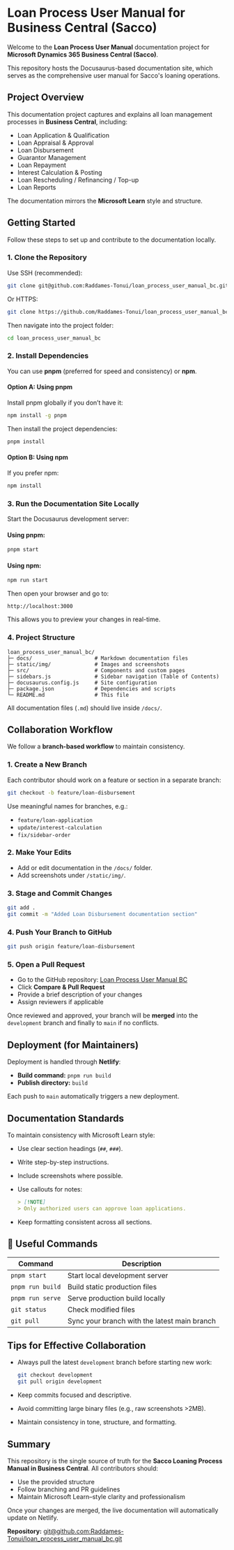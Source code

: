 # Loan Process User Manual for Business Central (Sacco)

Welcome to the **Loan Process User Manual** documentation project for **Microsoft Dynamics 365 Business Central (Sacco)**.

This repository hosts the Docusaurus-based documentation site, which serves as the comprehensive user manual for Sacco's loaning operations.



##  Project Overview

This documentation project captures and explains all loan management processes in **Business Central**, including:

* Loan Application & Qualification
* Loan Appraisal & Approval
* Loan Disbursement
* Guarantor Management
* Loan Repayment
* Interest Calculation & Posting
* Loan Rescheduling / Refinancing / Top-up
* Loan Reports

The documentation mirrors the **Microsoft Learn** style and structure.



##  Getting Started

Follow these steps to set up and contribute to the documentation locally.

### 1. Clone the Repository

Use SSH (recommended):

```bash
git clone git@github.com:Raddames-Tonui/loan_process_user_manual_bc.git
```

Or HTTPS:

```bash
git clone https://github.com/Raddames-Tonui/loan_process_user_manual_bc.git
```

Then navigate into the project folder:

```bash
cd loan_process_user_manual_bc
```



### 2. Install Dependencies

You can use **pnpm** (preferred for speed and consistency) or **npm**.

#### Option A: Using pnpm

Install pnpm globally if you don’t have it:

```bash
npm install -g pnpm
```

Then install the project dependencies:

```bash
pnpm install
```

#### Option B: Using npm

If you prefer npm:

```bash
npm install
```



### 3. Run the Documentation Site Locally

Start the Docusaurus development server:

#### Using pnpm:

```bash
pnpm start
```

#### Using npm:

```bash
npm run start
```

Then open your browser and go to:

```
http://localhost:3000
```

This allows you to preview your changes in real-time.



### 4. Project Structure

```
loan_process_user_manual_bc/
├─ docs/                    # Markdown documentation files
├─ static/img/              # Images and screenshots
├─ src/                     # Components and custom pages
├─ sidebars.js              # Sidebar navigation (Table of Contents)
├─ docusaurus.config.js     # Site configuration
├─ package.json             # Dependencies and scripts
└─ README.md                # This file
```

All documentation files (`.md`) should live inside `/docs/`.



##  Collaboration Workflow

We follow a **branch-based workflow** to maintain consistency.

### 1. Create a New Branch

Each contributor should work on a feature or section in a separate branch:

```bash
git checkout -b feature/loan-disbursement
```

Use meaningful names for branches, e.g.:

* `feature/loan-application`
* `update/interest-calculation`
* `fix/sidebar-order`

### 2. Make Your Edits

* Add or edit documentation in the `/docs/` folder.
* Add screenshots under `/static/img/`.

### 3. Stage and Commit Changes

```bash
git add .
git commit -m "Added Loan Disbursement documentation section"
```

### 4. Push Your Branch to GitHub

```bash
git push origin feature/loan-disbursement
```

### 5. Open a Pull Request

* Go to the GitHub repository: [Loan Process User Manual BC](https://github.com/Raddames-Tonui/loan_process_user_manual_bc)
* Click **Compare & Pull Request**
* Provide a brief description of your changes
* Assign reviewers if applicable

Once reviewed and approved, your branch will be **merged** into the `development` branch and finally to `main` if no conflicts.



##  Deployment (for Maintainers)

Deployment is handled through **Netlify**:

* **Build command:** `pnpm run build`
* **Publish directory:** `build`

Each push to `main` automatically triggers a new deployment.



##  Documentation Standards

To maintain consistency with Microsoft Learn style:

* Use clear section headings (`##`, `###`).
* Write step-by-step instructions.
* Include screenshots where possible.
* Use callouts for notes:

  ```md
  > [!NOTE]
  > Only authorized users can approve loan applications.
  ```
* Keep formatting consistent across all sections.



## 🧩 Useful Commands

| Command          | Description                                  |
| - | -- |
| `pnpm start`     | Start local development server               |
| `pnpm run build` | Build static production files                |
| `pnpm run serve` | Serve production build locally               |
| `git status`     | Check modified files                         |
| `git pull`       | Sync your branch with the latest main branch |



##  Tips for Effective Collaboration

* Always pull the latest `development` branch before starting new work:

  ```bash
  git checkout development
  git pull origin development
  ```
* Keep commits focused and descriptive.
* Avoid committing large binary files (e.g., raw screenshots >2MB).
* Maintain consistency in tone, structure, and formatting.



##  Summary

This repository is the single source of truth for the **Sacco Loaning Process Manual in Business Central**. All contributors should:

* Use the provided structure
* Follow branching and PR guidelines
* Maintain Microsoft Learn–style clarity and professionalism

Once your changes are merged, the live documentation will automatically update on Netlify.



<!-- **Maintainer:** Raddames Tonui -->
**Repository:** [git@github.com:Raddames-Tonui/loan_process_user_manual_bc.git](git@github.com:Raddames-Tonui/loan_process_user_manual_bc.git)

